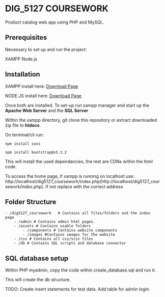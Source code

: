 # DIG_5127 COURSEWORK

Product catalog web app using PHP and MySQL. 

## Prerequisites

Necessary to set up and run the project:

XAMPP
Node.js

## Installation 

XAMPP install here: [Download Page](https://www.apachefriends.org/download.html)

NODE.JS install here: [Download Page](https://nodejs.org/en/download)

Once both are installed. To set-up run xampp manager and start up the **Apache Web Server** and the **SQL Server**

Within the xampp directory, git clone this repository or extract downloaded zip file to **htdocs**.

On terminal/cli run:

```
npm install sass
```

```
npm install bootstrap@v5.3.2
```

This will install the used dependancies, the rest are CDNs within the html code.

To access the home page, if xampp is running on localhost use: http://localhost/dig5127_coursework/index.php(http://localhost/dig5127_coursework/index.php).
If not replace with the correct address

## Folder Structure

```
- /dig5127_coursework   # Contains all files/folders and the index page
    - /admin # Contains admin html pages.
    - /assets # Contains usable folders
        - /components # Contains website components
        - /images #Contains images for the website
    - /css # Contains all css/scss files
    - /db # Contains SQL scripts and database connector

```

## SQL database setup

Within PHP myadmin, copy the code within create_database.sql and run it.

This will create the db structure.

TODO: Create insert statements for test data. Add table for admin login.